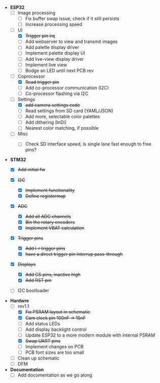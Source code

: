 - **ESP32**
  - [ ] Image processing
    - [ ] Fix buffer swap issue, check if it still persists
    - [ ] Increase processing speed
  - [ ] UI
    - [x] ~~Trigger pin irq~~
    - [ ] Add webserver to view and transmit images
    - [ ] Add palette display driver
    - [ ] Implement palette display UI
    - [ ] Add live-view display driver
    - [ ] Implement live view
    - [ ] Bodge an LED until next PCB rev
  - [ ] Coprocessor
    - [x] ~~Read trigger pin~~
    - [ ] Add co-processor communication (I2C)
    - [ ] Co-processor flashing via I2C
  - [ ] Settings
    - [x] ~~add camera settings code~~
    - [ ] Read settings from SD card (YAML/JSON)
    - [ ] Add more, selectable color palettes
    - [ ] Add dithering (InDi)
    - [ ] Nearest color matching, if possible
  - [ ] Misc
    - [ ] Check SD interface speed, is single lane fast enough to free pins?


- **STM32**
  - [x] ~~Add initial fw~~
  - [x] ~~I2C~~
    - [x] ~~Implement functionality~~
    - [x] ~~Define registermap~~
  - [x] ~~ADC~~
    - [x] ~~Add all ADC channels~~
    - [x] ~~Bin the rotary encoders~~
    - [x] ~~Implement VBAT calculation~~
  - [x] ~~Trigger pins~~
    - [x] ~~Add l-r trigger pins~~
    - [x] ~~have a direct trigger pin interrup pass-through~~
  - [x] ~~Displays~~
    - [x] ~~Add CS pins, inactive high~~
    - [x] ~~Add RST pin~~
  - [ ] I2C bootloader


- **Hardwre**
  - [ ] rev1.1
    - [x] ~~Fix PSRAM layout in schematic~~
    - [x] ~~Cam clock pin 100nF → 15nF~~
    - [ ] Add status LEDs
    - [ ] Add display backlight control
    - [ ] Update ESP32 to a more modern module with internal PSRAM
    - [x] ~~Swap UART pins~~
    - [ ] Implement changes on PCB
    - [ ] PCB font sizes are too small
  - [ ] Clean up schematic
  - [ ] DFM

- **Documentation**
  - [ ] Add documentation as we go along